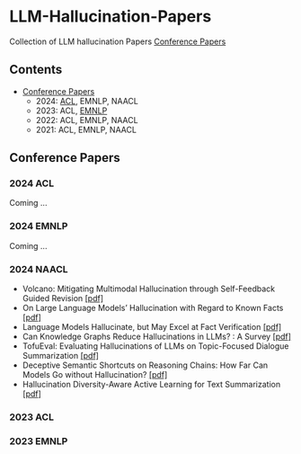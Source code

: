 # LLM-Hallucination-Papers
Collection of LLM hallucination Papers
[Conference Papers](##conference-papers)
## Contents
- [Conference Papers](##conference-papers)
	- 2024: [ACL](###2024-acl), EMNLP, NAACL
	- 2023: ACL, [EMNLP](###2023-emnlp)
	- 2022: ACL, EMNLP, NAACL
	- 2021: ACL, EMNLP, NAACL

## Conference Papers

### 2024 ACL
Coming ...
### 2024 EMNLP
Coming ...
### 2024 NAACL
- Volcano: Mitigating Multimodal Hallucination through Self-Feedback Guided Revision [[pdf]](https://aclanthology.org/2024.naacl-long.23/)
- On Large Language Models’ Hallucination with Regard to Known Facts [[pdf]](https://aclanthology.org/2024.naacl-long.60/)
- Language Models Hallucinate, but May Excel at Fact Verification [[pdf]](https://aclanthology.org/2024.naacl-long.62/)
- Can Knowledge Graphs Reduce Hallucinations in  LLMs? : A Survey [[pdf]](https://aclanthology.org/2024.naacl-long.219/)
- TofuEval: Evaluating Hallucinations of  LLMs on Topic-Focused Dialogue Summarization [[pdf]](https://aclanthology.org/2024.naacl-long.251/)
- Deceptive Semantic Shortcuts on Reasoning Chains: How Far Can Models Go without Hallucination? [[pdf]](https://aclanthology.org/2024.naacl-long.424/)
- Hallucination Diversity-Aware Active Learning for Text Summarization [[pdf]](https://aclanthology.org/2024.naacl-long.479/)

### 2023 ACL

### 2023 EMNLP

<!--stackedit_data:
eyJoaXN0b3J5IjpbLTE5MzQzOTA2ODIsLTg5MzkwOTIxMiwzND
MxODIxMTYsLTEwNDA0NjM3MDgsLTEwNDA0NjM3MDgsNjUxNDA2
NTksMTIwMzczMTEyMiwyMDM2NDA4MTAsNzI5Njc0ODQwLC04OD
cyMTUyNDAsMjA5NDI4NzAxNiwtOTUzNTc2NTAyLC02NjY0MDM3
MzMsOTI3Nzk3MTE4LDIxMjAwNDIxNTAsLTUxMTc3ODY0OSwyMD
Q5OTIxNDkzLC00ODA3ODk5NzIsLTExMTg1OTcyOTZdfQ==
-->